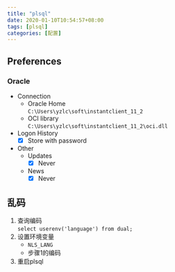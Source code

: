 ```yaml
---
title: "plsql"
date: 2020-01-10T10:54:57+08:00
tags: [plsql]
categories: [配置]
---
```


## Preferences
### Oracle
- Connection
  - Oracle Home  
    `C:\Users\yzlc\soft\instantclient_11_2`
  - OCI library  
    `C:\Users\yzlc\soft\instantclient_11_2\oci.dll`
- Logon History
  - [x] Store with password
- Other
  - Updates
    - [x] Never
  - News
    - [x] Never

## 乱码
1. 查询编码  
`select userenv('language') from dual;`
2. 设置环境变量
   - `NLS_LANG`
   - 步骤1的编码
3. 重启plsql